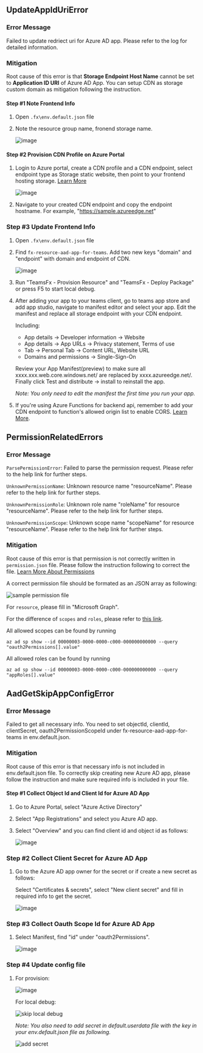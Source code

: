 ## UpdateAppIdUriError

### Error Message

Failed to update redriect uri for Azure AD app. Please refer to the log for detailed information.

### Mitigation

Root cause of this error is that **Storage Endpoint Host Name** cannot be set to **Application ID URI** of Azure AD App.
You can setup CDN as storage custom domain as mitigation following the instruction.

#### Step #1 Note Frontend Info
1. Open `.fx\env.default.json` file
2. Note the resource group name, fronend storage name.

    ![image](../images/fx-core/aad/appIdUri-config.png)

#### Step #2 Provision CDN Profile on Azure Portal
1. Login to Azure portal, create a CDN profile and a CDN endpoint, select endpoint type as Storage static website, then point to your frontend hosting storage. [Learn More](https://docs.microsoft.com/en-us/azure/cdn/cdn-create-new-endpoint)

    ![image](../images/fx-core/aad/appIdUri-cdn-portal.png)

1. Navigate to your created CDN endpoint and copy the endpoint hostname. For example, "https://sample.azureedge.net"

### Step #3 Update Frontend Info
1. Open `.fx\env.default.json` file
1. Find `fx-resource-aad-app-for-teams`. Add two new keys "domain" and "endpoint" with domain and endpoint of CDN.

    ![image](../images/fx-core/aad/appIdUri-config-add.png)

1. Run "TeamsFx - Provision Resource" and "TeamsFx - Deploy Package" or press F5 to start local debug.
1. After adding your app to your teams client, go to teams app store and add app studio, navigate to manifest editor and select your app. Edit the manifest and replace all storage endpoint with your CDN endpoint.

    Including:
   * App details → Developer information → Website
   * App details → App URLs → Privacy statement, Terms of use
   * Tab → Personal Tab → Content URL, Website URL
   * Domains and permissions → Single-Sign-On

    Review your App Manifest(preview) to make sure all xxxx.xxx.web.core.windows.net/ are replaced by xxxx.azureedge.net/. Finally click Test and distribute → install to reinstall the app.

    *Note: You only need to edit the manifest the first time you run your app.*
1. If you're using Azure Functions for backend api, remember to add your CDN endpoint to function's allowed origin list to enable CORS. [Learn More](https://docs.microsoft.com/en-us/azure/azure-functions/functions-how-to-use-azure-function-app-settings?tabs=portal#cors).


## PermissionRelatedErrors

### Error Message

`ParsePermissionError`: Failed to parse the permission request. Please refer to the help link for further steps.

`UnknownPermissionName`: Unknown resource name "resourceName". Please refer to the help link for further steps.

`UnknownPermissionRole`: Unknown role name "roleName" for resource "resourceName". Please refer to the help link for further steps.

`UnknownPermissionScope`: Unknown scope name "scopeName" for resource "resourceName". Please refer to the help link for further steps.

### Mitigation

Root cause of this error is that permission is not correctly written in `permission.json` file. Please follow the instruction following to correct the file. [Learn More About Permissions](https://docs.microsoft.com/en-us/azure/active-directory/develop/v2-permissions-and-consent)

A correct permission file should be formated as an JSON array as following:

![sample permission file](images/../../images/fx-core/aad/permission-sample.png)

For `resource`, please fill in "Microsoft Graph".

For the difference of `scopes` and `roles`, please refer to [this link](https://docs.microsoft.com/en-us/azure/active-directory/develop/v2-permissions-and-consent#permission-types).

All allowed scopes can be found by running 
```
az ad sp show --id 00000003-0000-0000-c000-000000000000 --query "oauth2Permissions[].value"
```

All allowed roles can be found by running 
```
az ad sp show --id 00000003-0000-0000-c000-000000000000 --query "appRoles[].value"
```


## AadGetSkipAppConfigError

### Error Message

Failed to get all necessary info. You need to set objectId, clientId, clientSecret, oauth2PermissionScopeId under fx-resource-aad-app-for-teams in env.default.json.

### Mitigation

Root cause of this error is that necessary info is not included in env.default.json file. To correctly skip creating new Azure AD app, please follow the instruction and make sure required info is included in your file.

#### Step #1 Collect Object Id and Client Id for Azure AD App
1. Go to Azure Portal, select "Azure Active Directory"
1. Select "App Registrations" and select you Azure AD app.
1. Select "Overview" and you can find client id and object id as follows:

    ![image](../images/fx-core/aad/skip-client-and-object-id.png)

### Step #2 Collect Client Secret for Azure AD App
1. Go to the Azure AD app owner for the secret or if create a new secret as follows:
   
   Select "Certificates & secrets", select "New client secret" and fill in required info to get the secret.

    ![image](../images/fx-core/aad/skip-client-secret.png)

### Step #3 Collect Oauth Scope Id for Azure AD App
1. Select Manifest, find "id" under "oauth2Permissions".

    ![image](../images/fx-core/aad/skip-oauth.png)

### Step #4 Update config file
    
1. For provision:

    ![image](../images/fx-core/aad/skip-provision.png)

    For local debug:

    ![skip local debug](../images/fx-core/aad/skip-local.png)

    *Note: You also need to add secret in default.userdata file with the key in your env.default.json file as following.*

    ![add secret](../images/fx-core/aad/skip-secret.png)